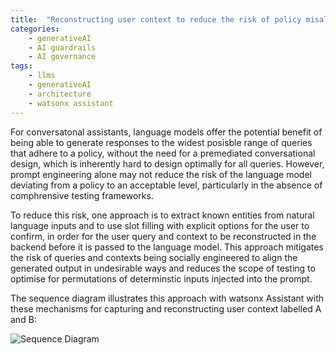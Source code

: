 ```yaml
---
title:  "Reconstructing user context to reduce the risk of policy misaligned generated content in LLM enabled conversational assistants"
categories: 
    - generativeAI
    - AI guardrails
    - AI governance
tags: 
    - llms
    - generativeAI
    - architecture
    - watsonx assistant
---
```


For conversatonal assistants, language models offer the potential benefit of being able to generate responses to the widest posisble range of queries that adhere to a policy, without the need for a premediated conversational design, which is inherently hard to design optimally for all queries. However, prompt engineering alone may not reduce the risk of the language model deviating from a policy to an acceptable level, particularly in the absence of comphrensive testing frameworks.

To reduce this risk, one approach is to extract known entities from natural language inputs and to use slot filling with explicit options for the user to confirm, in order for the user query and context to be reconstructed in the backend before it is passed to the language model. This approach mitigates the risk of queries and contexts being socially engineered to align the generated output in undesirable ways and reduces the scope of testing to optimise for permutations of determinstic inputs injected into the prompt.

The sequence diagram illustrates this approach with watsonx Assistant with these mechanisms for capturing and reconstructing user context labelled A and B:

![Sequence Diagram](/assistant-user-context.png)